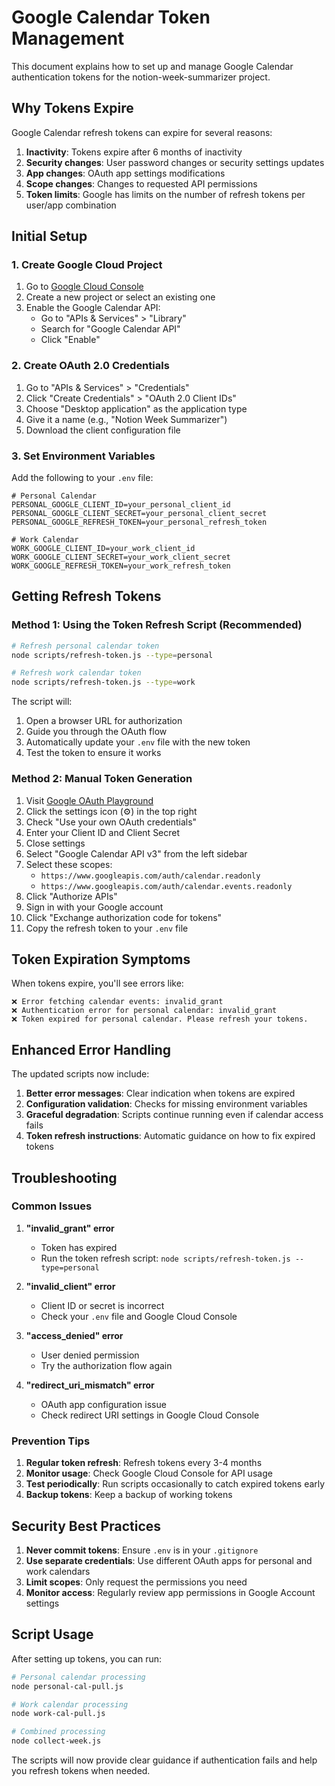 # Google Calendar Token Management

This document explains how to set up and manage Google Calendar authentication tokens for the notion-week-summarizer project.

## Why Tokens Expire

Google Calendar refresh tokens can expire for several reasons:

1. **Inactivity**: Tokens expire after 6 months of inactivity
2. **Security changes**: User password changes or security settings updates
3. **App changes**: OAuth app settings modifications
4. **Scope changes**: Changes to requested API permissions
5. **Token limits**: Google has limits on the number of refresh tokens per user/app combination

## Initial Setup

### 1. Create Google Cloud Project

1. Go to [Google Cloud Console](https://console.cloud.google.com/)
2. Create a new project or select an existing one
3. Enable the Google Calendar API:
   - Go to "APIs & Services" > "Library"
   - Search for "Google Calendar API"
   - Click "Enable"

### 2. Create OAuth 2.0 Credentials

1. Go to "APIs & Services" > "Credentials"
2. Click "Create Credentials" > "OAuth 2.0 Client IDs"
3. Choose "Desktop application" as the application type
4. Give it a name (e.g., "Notion Week Summarizer")
5. Download the client configuration file

### 3. Set Environment Variables

Add the following to your `.env` file:

```env
# Personal Calendar
PERSONAL_GOOGLE_CLIENT_ID=your_personal_client_id
PERSONAL_GOOGLE_CLIENT_SECRET=your_personal_client_secret
PERSONAL_GOOGLE_REFRESH_TOKEN=your_personal_refresh_token

# Work Calendar
WORK_GOOGLE_CLIENT_ID=your_work_client_id
WORK_GOOGLE_CLIENT_SECRET=your_work_client_secret
WORK_GOOGLE_REFRESH_TOKEN=your_work_refresh_token
```

## Getting Refresh Tokens

### Method 1: Using the Token Refresh Script (Recommended)

```bash
# Refresh personal calendar token
node scripts/refresh-token.js --type=personal

# Refresh work calendar token
node scripts/refresh-token.js --type=work
```

The script will:

1. Open a browser URL for authorization
2. Guide you through the OAuth flow
3. Automatically update your `.env` file with the new token
4. Test the token to ensure it works

### Method 2: Manual Token Generation

1. Visit [Google OAuth Playground](https://developers.google.com/oauthplayground/)
2. Click the settings icon (⚙️) in the top right
3. Check "Use your own OAuth credentials"
4. Enter your Client ID and Client Secret
5. Close settings
6. Select "Google Calendar API v3" from the left sidebar
7. Select these scopes:
   - `https://www.googleapis.com/auth/calendar.readonly`
   - `https://www.googleapis.com/auth/calendar.events.readonly`
8. Click "Authorize APIs"
9. Sign in with your Google account
10. Click "Exchange authorization code for tokens"
11. Copy the refresh token to your `.env` file

## Token Expiration Symptoms

When tokens expire, you'll see errors like:

```
❌ Error fetching calendar events: invalid_grant
❌ Authentication error for personal calendar: invalid_grant
❌ Token expired for personal calendar. Please refresh your tokens.
```

## Enhanced Error Handling

The updated scripts now include:

1. **Better error messages**: Clear indication when tokens are expired
2. **Configuration validation**: Checks for missing environment variables
3. **Graceful degradation**: Scripts continue running even if calendar access fails
4. **Token refresh instructions**: Automatic guidance on how to fix expired tokens

## Troubleshooting

### Common Issues

1. **"invalid_grant" error**

   - Token has expired
   - Run the token refresh script: `node scripts/refresh-token.js --type=personal`

2. **"invalid_client" error**

   - Client ID or secret is incorrect
   - Check your `.env` file and Google Cloud Console

3. **"access_denied" error**

   - User denied permission
   - Try the authorization flow again

4. **"redirect_uri_mismatch" error**
   - OAuth app configuration issue
   - Check redirect URI settings in Google Cloud Console

### Prevention Tips

1. **Regular token refresh**: Refresh tokens every 3-4 months
2. **Monitor usage**: Check Google Cloud Console for API usage
3. **Test periodically**: Run scripts occasionally to catch expired tokens early
4. **Backup tokens**: Keep a backup of working tokens

## Security Best Practices

1. **Never commit tokens**: Ensure `.env` is in your `.gitignore`
2. **Use separate credentials**: Use different OAuth apps for personal and work calendars
3. **Limit scopes**: Only request the permissions you need
4. **Monitor access**: Regularly review app permissions in Google Account settings

## Script Usage

After setting up tokens, you can run:

```bash
# Personal calendar processing
node personal-cal-pull.js

# Work calendar processing
node work-cal-pull.js

# Combined processing
node collect-week.js
```

The scripts will now provide clear guidance if authentication fails and help you refresh tokens when needed.
